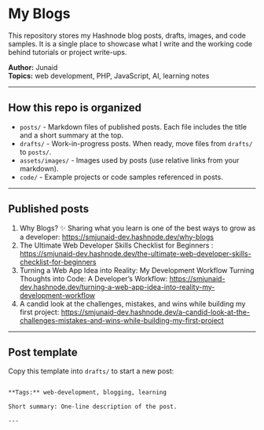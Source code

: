 # My Blogs

This repository stores my Hashnode blog posts, drafts, images, and code samples.
It is a single place to showcase what I write and the working code behind tutorials or project write-ups.

**Author:** Junaid  
**Topics:** web development, PHP, JavaScript, AI, learning notes

---

## How this repo is organized

- `posts/` - Markdown files of published posts. Each file includes the title and a short summary at the top.
- `drafts/` - Work-in-progress posts. When ready, move files from `drafts/` to `posts/`.
- `assets/images/` - Images used by posts (use relative links from your markdown).
- `code/` - Example projects or code samples referenced in posts.

---

## Published posts

1. Why Blogs?
✨ Sharing what you learn is one of the best ways to grow as a developer:  https://smjunaid-dev.hashnode.dev/why-blogs
2. The Ultimate Web Developer Skills Checklist for Beginners : https://smjunaid-dev.hashnode.dev/the-ultimate-web-developer-skills-checklist-for-beginners
3. Turning a Web App Idea into Reality: My Development Workflow
Turning Thoughts into Code: A Developer’s Workflow: https://smjunaid-dev.hashnode.dev/turning-a-web-app-idea-into-reality-my-development-workflow
4. A candid look at the challenges, mistakes, and wins while building my first project: https://smjunaid-dev.hashnode.dev/a-candid-look-at-the-challenges-mistakes-and-wins-while-building-my-first-project
---

## Post template

Copy this template into `drafts/` to start a new post:

```md

**Tags:** web-development, blogging, learning

Short summary: One-line description of the post.

---
